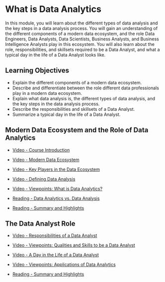 # What is Data Analytics

In this module, you will learn about the different types of data analysis and the key steps in a data analysis process. You will gain an understanding of the different components of a modern data ecosystem, and the role Data Engineers, Data Analysts, Data Scientists, Business Analysts, and Business Intelligence Analysts play in this ecosystem. You will also learn about the role, responsibilities, and skillsets required to be a Data Analyst, and what a typical day in the life of a Data Analyst looks like.

## Learning Objectives

- Explain the different components of a modern data ecosystem.
- Describe and differentiate between the role different data professionals play in a modern data ecosystem.
- Explain what data analysis is, the different types of data analysis, and the key steps in the data analysis process.
- Describe the responsibilities and skillsets of a Data Analyst.
- Summarize a typical day in the life of a Data Analyst.

## Modern Data Ecosystem and the Role of Data Analytics

- [Video - Course Introduction](https://www.coursera.org/learn/introduction-to-data-analytics/lecture/eRyJR/course-introduction)

- [Video - Modern Data Ecosystem](https://www.coursera.org/learn/introduction-to-data-analytics/lecture/OJQ9T/modern-data-ecosystem)

- [Video - Key Players in the Data Ecosystem](https://www.coursera.org/learn/introduction-to-data-analytics/lecture/ZyoZ9/key-players-in-the-data-ecosystem)

- [Video - Defining Data Analysis](https://www.coursera.org/learn/introduction-to-data-analytics/lecture/3WDVz/defining-data-analysis)

- [Video - Viewpoints: What is Data Analytics?](https://www.coursera.org/learn/introduction-to-data-analytics/lecture/lTlF0/viewpoints-what-is-data-analytics)

- [Reading - Data Analytics vs. Data Analysis](https://www.coursera.org/learn/introduction-to-data-analytics/supplement/BNIcN/data-analytics-vs-data-analysis)

- [Reading - Summary and Highlights](https://www.coursera.org/learn/introduction-to-data-analytics/supplement/wJ34w/summary-and-highlights)

## The Data Analyst Role

- [Video - Responsibilities of a Data Analyst](https://www.coursera.org/learn/introduction-to-data-analytics/lecture/YQNIx/responsibilities-of-a-data-analyst)

- [Video - Viewpoints: Qualities and Skills to be a Data Analyst](https://www.coursera.org/learn/introduction-to-data-analytics/lecture/J07vr/viewpoints-qualities-and-skills-to-be-a-data-analyst)

- [Video - A Day in the Life of a Data Analyst](https://www.coursera.org/learn/introduction-to-data-analytics/lecture/6TzCu/a-day-in-the-life-of-a-data-analyst)

- [Video - Viewpoints: Applications of Data Analytics](https://www.coursera.org/learn/introduction-to-data-analytics/lecture/rhdPP/viewpoints-applications-of-data-analytics)

- [Reading - Summary and Highlights](https://www.coursera.org/learn/introduction-to-data-analytics/supplement/orwSO/summary-and-highlights)
